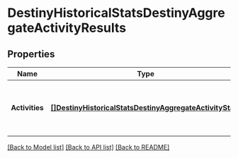 # DestinyHistoricalStatsDestinyAggregateActivityResults

## Properties
Name | Type | Description | Notes
------------ | ------------- | ------------- | -------------
**Activities** | [**[]DestinyHistoricalStatsDestinyAggregateActivityStats**](Destiny.HistoricalStats.DestinyAggregateActivityStats.md) | List of all activities the player has participated in. | [optional] 

[[Back to Model list]](../README.md#documentation-for-models) [[Back to API list]](../README.md#documentation-for-api-endpoints) [[Back to README]](../README.md)


